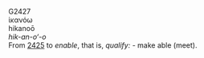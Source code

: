 G2427  
ἱκανόω  
hikanoō  
*hik-an-o‘-o*  
From [2425](g2425) to *enable*, that is, *qualify:* - make able
(meet).  
